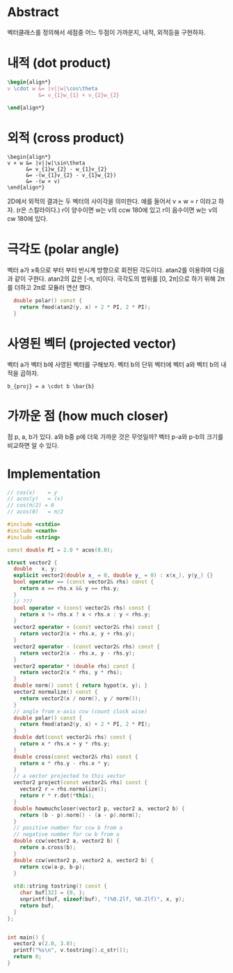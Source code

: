 # Abstract

벡터클래스를 정의해서 세점중 어느 두점이 가까운지, 내적, 외적등을 구현하자.

# 내적 (dot product)

```latex
\begin{align*}
v \cdot w &= |v||w|\cos\theta
          &= v_{1}w_{1} + v_{2}w_{2}
          
\end{align*}
```

# 외적 (cross product)

```
\begin{align*}
v × w &= |v||w|\sin\theta
      &= v_{1}w_{2} - w_{1}v_{2}
      &= -(w_{1}v_{2} - v_{1}w_{2})
      &= -(w × v)
\end{align*}
```

2D에서 외적의 결과는 두 벡터의 사이각을 의미한다.  예를 들어서 v × w
= r 이라고 하자. (r은 스칼라이다.)  r이 양수이면 w는 v의 ccw 180에
있고 r이 음수이면 w는 v의 cw 180에 있다.

# 극각도 (polar angle)

벡터 a가 x축으로 부터 부터 반시계 방향으로 
회전된 각도이다. atan2를 이용하여 다음과 같이 구한다.
atan2의 값은 [-π, π]이다. 극각도의 범위를 [0, 2π]으로
하기 위해 2π를 더하고 2π로 모듈러 연산 했다.

```cpp
  double polar() const {
    return fmod(atan2(y, x) + 2 * PI, 2 * PI);
  }
```

# 사영된 벡터 (projected vector)

벡터 a가 벡터 b에 사영된 벡터를 구해보자.
벡터 b의 단위 벡터에 벡터 a와 벡터 b의 내적을 곱하자.

```
b_{proj} = a \cdot b \bar{b} 
```

# 가까운 점 (how much closer)

점 p, a, b가 있다. a와 b중 p에 더욱 가까운 것은 무엇일까?
벡터 p-a와 p-b의 크기를 비교하면 알 수 있다.

# Implementation


```cpp
// cos(x)    = y
// acos(y)   = (x)
// cos(π/2) = 0
// acos(0)   = π/2

#include <cstdio>
#include <cmath>
#include <string>

const double PI = 2.0 * acos(0.0);

struct vector2 {
  double   x, y;
  explicit vector2(double x_ = 0, double y_ = 0) : x(x_), y(y_) {}
  bool operator == (const vector2& rhs) const {
    return x == rhs.x && y == rhs.y;
  }
  // ???
  bool operator < (const vector2& rhs) const {
    return x != rhs.x ? x < rhs.x : y < rhs.y;
  }
  vector2 operator + (const vector2& rhs) const {
    return vector2(x + rhs.x, y + rhs.y);
  }
  vector2 operator - (const vector2& rhs) const {
    return vector2(x - rhs.x, y - rhs.y);
  }
  vector2 operator * (double rhs) const {
    return vector2(x * rhs, y * rhs);
  }
  double norm() const { return hypot(x, y); }
  vector2 normalize() const {
    return vector2(x / norm(), y / norm());
  }
  // angle from x-axis ccw (count clock wise)
  double polar() const {
    return fmod(atan2(y, x) + 2 * PI, 2 * PI);
  }
  double dot(const vector2& rhs) const {
    return x * rhs.x + y * rhs.y;
  }
  double cross(const vector2& rhs) const {
    return x * rhs.y - rhs.x * y;
  }
  // a vector projected to this vector
  vector2 project(const vector2& rhs) const {
    vector2 r = rhs.normalize();
    return r * r.dot(*this);
  }
  double howmuchcloser(vector2 p, vector2 a, vector2 b) {
    return (b - p).norm() - (a - p).norm();
  }
  // positive number for ccw b from a
  // negative number for cw b from a
  double ccw(vector2 a, vector2 b) {
    return a.cross(b);
  }
  double ccw(vector2 p, vector2 a, vector2 b) {
    return ccw(a-p, b-p);
  }
    
  std::string tostring() const {
    char buf[32] = {0, };
    snprintf(buf, sizeof(buf), "(%0.2lf, %0.2lf)", x, y);
    return buf;
  }
};


int main() {
  vector2 v(2.0, 3.0);
  printf("%s\n", v.tostring().c_str());
  return 0;
}
```


